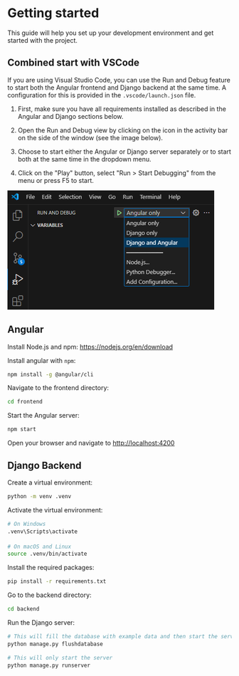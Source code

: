 # Getting started

This guide will help you set up your development environment and get started with the project.

## Combined start with VSCode

If you are using Visual Studio Code, you can use the Run and Debug feature to start both the Angular frontend and Django backend at the same time. A configuration for this is provided in the `.vscode/launch.json` file.

1. First, make sure you have all requirements installed as described in the Angular and Django sections below.

2. Open the Run and Debug view by clicking on the icon in the activity bar on the side of the window (see the image below).

3. Choose to start either the Angular or Django server separately or to start both at the same time in the dropdown menu.

4. Click on the "Play" button, select "Run > Start Debugging" from the menu or press F5 to start.

![](img/debug-config.png)

## Angular

Install Node.js and npm: <https://nodejs.org/en/download>

Install angular with `npm`:
```bash
npm install -g @angular/cli
```

Navigate to the frontend directory:
```bash
cd frontend
```

Start the Angular server:
```bash
npm start
```

Open your browser and navigate to <http://localhost:4200>


## Django Backend

Create a virtual environment:
```bash
python -m venv .venv
```

Activate the virtual environment:
```bash
# On Windows
.venv\Scripts\activate

# On macOS and Linux
source .venv/bin/activate
```

Install the required packages:
```bash
pip install -r requirements.txt
```

Go to the backend directory:
```bash
cd backend
```

Run the Django server:
```bash
# This will fill the database with example data and then start the server
python manage.py flushdatabase
```
```bash
# This will only start the server
python manage.py runserver
```